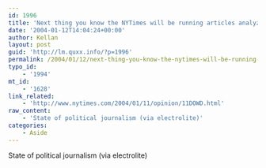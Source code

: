 ```yaml
---
id: 1996
title: 'Next thing you know the NYTimes will be running articles analyzing Clark&#8217;s sweaters&#8230;'
date: '2004-01-12T14:04:24+00:00'
author: Kellan
layout: post
guid: 'http://lm.quxx.info/?p=1996'
permalink: /2004/01/12/next-thing-you-know-the-nytimes-will-be-running-articles-analyzing-clarks-sweaters/
typo_id:
    - '1994'
mt_id:
    - '1628'
link_related:
    - 'http://www.nytimes.com/2004/01/11/opinion/11DOWD.html'
raw_content:
    - 'State of political journalism (via electrolite)'
categories:
    - Aside
---
```


State of political journalism (via electrolite)